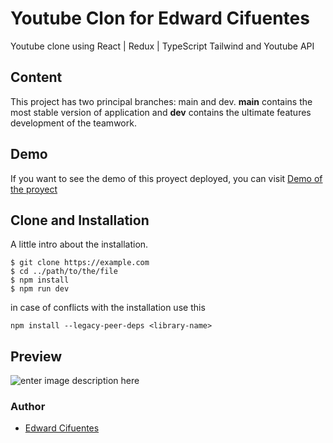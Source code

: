 # [](https://github.com/CIFU1199/Portafolio-/tree/main)Youtube Clon for Edward Cifuentes 

Youtube clone using React | Redux | TypeScript Tailwind and Youtube API

## Content

This project has two principal branches: main and dev. **main** contains the most stable version of application and **dev** contains the ultimate features development of the teamwork.

## Demo

If you want to see the demo of this proyect deployed, you can visit [Demo of the proyect](https://silly-scone-2e9bab.netlify.app/)

## Clone and Installation



A little intro about the installation. 
```
$ git clone https://example.com
$ cd ../path/to/the/file
$ npm install
$ npm run dev
```

in case of conflicts with the installation use this
```
npm install --legacy-peer-deps <library-name>
```


## Preview

![enter image description here](https://i.ibb.co/Wpmk3Zm/Portfolio-Edward-Cifuentes.png)

### Author

 - [Edward Cifuentes](https://github.com/CIFU1199)